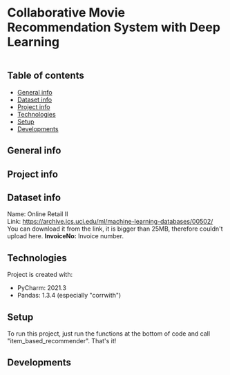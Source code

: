 # Collaborative Movie Recommendation System with Deep Learning

<p align="center">
	<img src="  " />

</p>

## Table of contents
* [General info](#general-info)
* [Dataset info](#dataset-info)
* [Project info](#project-info)
* [Technologies](#technologies)
* [Setup](#setup)
* [Developments](#developments)

## General info


## Project info

## Dataset info
Name: Online Retail II  
Link: https://archive.ics.uci.edu/ml/machine-learning-databases/00502/   
You can download it from the link, it is bigger than 25MB, therefore couldn't upload here.
**InvoiceNo:** Invoice number.

## Technologies
Project is created with:
* PyCharm: 2021.3 
* Pandas: 1.3.4 (especially "corrwith")


	
## Setup
To run this project, just run the functions at the bottom of code and call "item_based_recommender". That's it!

## Developments 






